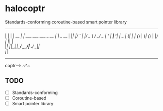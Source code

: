 # halocoptr
Standards-conforming coroutine-based smart pointer library


  _   _       _                       _        
 | | | | __ _| | ___   ___ ___  _ __ | |_ _ __ 
 | |_| |/ _` | |/ _ \ / __/ _ \| '_ \| __| '__|
 |  _  | (_| | | (_) | (_| (_) | |_) | |_| |   
 |_| |_|\__,_|_|\___/ \___\___/| .__/ \__|_|   
                               |_|             
_______
 coptr-->
  ~^~

## TODO
- [ ] Standards-conforming
- [ ] Coroutine-based
- [ ] Smart pointer library
